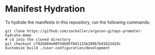 # Manifest Hydration

To hydrate the manifests in this repository, run the following commands:

```shell
git clone https://github.com/zachaller/argocon-gitops-promoter-hydrate-demo
# cd into the cloned directory
git checkout c702b004e00f44b05f6d1131b289b7bd162242dc
kustomize build ./user-configuration/development
```
